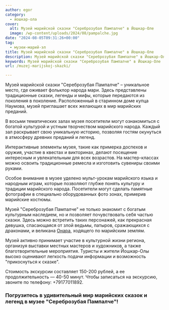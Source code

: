 ```yaml
---
author: egor
category:
  - йошкар-ола
cover:
  alt: Музей марийской сказки "Сереброзубая Пампалче" в Йошкар-Оле
  image: /wp-content/uploads/2024/08/pampalche.jpg
date: "2024-08-05T09:31:26+00:00"
tag:
  - музеи-марий-эл
title: Музей марийской сказки "Сереброзубая Пампалче" в Йошкар-Оле
description: Музей марийской сказки "Сереброзубая Пампалче" в Йошкар-Оле
keywords: Музей марийской сказки "Сереброзубая Пампалче" в Йошкар-Оле
url: /muzej-marijskoj-skazki/

---
```

Музей марийской сказки "Сереброзубая Пампалче" – уникальное место, где оживает фольклор народа мари. Здесь представлены традиционные сказки, легенды и мифы, которые передаются из поколения в поколение. Расположенный в старинном доме купца Наумова, музей приглашает всех желающих в мир марийских преданий.

В восьми тематических залах музея посетители могут ознакомиться с богатой культурой и устным творчеством марийского народа. Каждый зал раскрывает свою уникальную историю, позволяя гостям окунуться в атмосферу древних преданий и легенд.

Интерактивные элементы музея, такие как примерка доспехов и оружия, участие в квестах и викторинах, делают посещение интересным и увлекательным для всех возрастов. На мастер-классах можно освоить традиционные ремесла и изготовить сувениры своими руками.

Особое внимание в музее уделено мульт-урокам марийского языка и народным играм, которые позволяют глубже понять культуру и традиции марийского народа. Посетители могут сделать памятные фотографии в специально оборудованных фото зонах, примерив марийские костюмы.

Музей "Сереброзубая Пампалче" не только знакомит с богатым культурным наследием, но и позволяет почувствовать себя частью сказки. Здесь можно встретить таких персонажей, как прекрасная девушка, спасающаяся от злой ведьмы, патыров, сражающихся с драконами, и великана [Онара](/restoran-onar/), ходящего по марийским землям.

Музей активно принимает участие в культурной жизни региона, организуя выставки местных мастеров и художников, а также благотворительные мероприятия. Туристы и жители Йошкар-Олы высоко оценивают легкость подачи информации и возможность "прикоснуться к сказке".

Стоимость экскурсии составляет 150-200 рублей, а ее продолжительность — 40-50 минут. Чтобы записаться на экскурсию, звоните по телефону: +79177011892.

### Погрузитесь в удивительный мир марийских сказок и легенд в музее "Сереброзубая Пампалче"!
